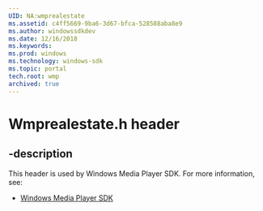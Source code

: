 ```yaml
---
UID: NA:wmprealestate
ms.assetid: c4ff5669-9ba6-3d67-bfca-528588aba8e9
ms.author: windowssdkdev
ms.date: 12/16/2018
ms.keywords: 
ms.prod: windows
ms.technology: windows-sdk
ms.topic: portal
tech.root: wmp
archived: true
---
```


# Wmprealestate.h header


## -description


This header is used by Windows Media Player SDK. For more information, see:

- [Windows Media Player SDK](../_wmp)

